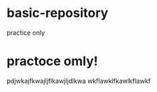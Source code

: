 # basic-repository
practice only

<!DOCTYPE html>
<html>
<head>
  <title> Mayo Pogi </title>
</head>
<body>
  <h1>practoce omly!</h1>
  <p>pdjwkajfkwajljflkawjljdlkwa
    wkflawklfkawlkflawkf
  </p>
</body>
</html>
